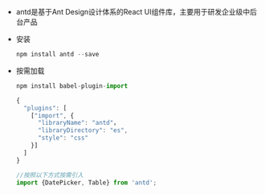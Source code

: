 - antd是基于Ant Design设计体系的React UI组件库，主要用于研发企业级中后台产品

- 安装

  ```js
  npm install antd --save
  ```

- 按需加载

  ```js
  npm install babel-plugin-import
  
  {
    "plugins": [
      ["import", {
        "libraryName": "antd"，
        "libraryDirectory": "es",
        "style": "css"
      }]
    ]
  }
  
  //按照以下方式按需引入
  import {DatePicker, Table} from 'antd';
  ```

  